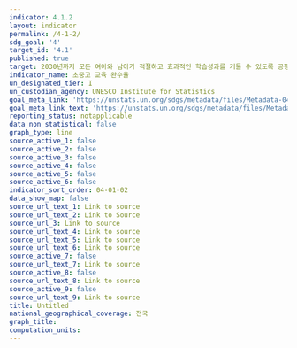 ```yaml
---
indicator: 4.1.2
layout: indicator
permalink: /4-1-2/
sdg_goal: '4'
target_id: '4.1'
published: true
target: 2030년까지 모든 여아와 남아가 적절하고 효과적인 학습성과를 거둘 수 있도록 공평하고 양질의 무상 초등교육과 중등교육의 이수를 보장
indicator_name: 초중고 교육 완수율
un_designated_tier: I
un_custodian_agency: UNESCO Institute for Statistics
goal_meta_link: 'https://unstats.un.org/sdgs/metadata/files/Metadata-04-01-02.pdf'
goal_meta_link_text: 'https://unstats.un.org/sdgs/metadata/files/Metadata-04-01-02.pdf'
reporting_status: notapplicable
data_non_statistical: false
graph_type: line
source_active_1: false
source_active_2: false
source_active_3: false
source_active_4: false
source_active_5: false
source_active_6: false
indicator_sort_order: 04-01-02
data_show_map: false
source_url_text_1: Link to source
source_url_text_2: Link to Source
source_url_3: Link to source
source_url_text_4: Link to source
source_url_text_5: Link to source
source_url_text_6: Link to source
source_active_7: false
source_url_text_7: Link to source
source_active_8: false
source_url_text_8: Link to source
source_active_9: false
source_url_text_9: Link to source
title: Untitled
national_geographical_coverage: 전국
graph_title: 
computation_units: 
---
```

